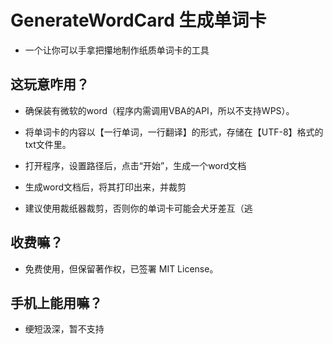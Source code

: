 # GenerateWordCard 生成单词卡

- 一个让你可以手拿把攥地制作纸质单词卡的工具

## 这玩意咋用？

- 确保装有微软的word（程序内需调用VBA的API，所以不支持WPS）。

- 将单词卡的内容以【一行单词，一行翻译】的形式，存储在【UTF-8】格式的txt文件里。

- 打开程序，设置路径后，点击“开始”，生成一个word文档

- 生成word文档后，将其打印出来，并裁剪

- 建议使用裁纸器裁剪，否则你的单词卡可能会犬牙差互（逃

## 收费嘛？

- 免费使用，但保留著作权，已签署 MIT License。

## 手机上能用嘛？

- 绠短汲深，暂不支持
